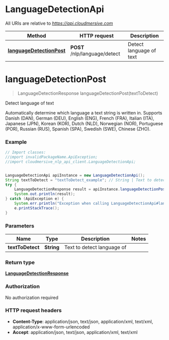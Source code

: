 # LanguageDetectionApi

All URIs are relative to *https://api.cloudmersive.com*

Method | HTTP request | Description
------------- | ------------- | -------------
[**languageDetectionPost**](LanguageDetectionApi.md#languageDetectionPost) | **POST** /nlp/language/detect | Detect language of text


<a name="languageDetectionPost"></a>
# **languageDetectionPost**
> LanguageDetectionResponse languageDetectionPost(textToDetect)

Detect language of text

Automatically determine which language a text string is written in.  Supports Danish (DAN), German (DEU), English (ENG), French (FRA), Italian (ITA), Japanese (JPN), Korean (KOR), Dutch (NLD), Norwegian (NOR), Portuguese (POR), Russian (RUS), Spanish (SPA), Swedish (SWE), Chinese (ZHO).

### Example
```java
// Import classes:
//import invalidPackageName.ApiException;
//import cloudmersive_nlp_api_client.LanguageDetectionApi;


LanguageDetectionApi apiInstance = new LanguageDetectionApi();
String textToDetect = "textToDetect_example"; // String | Text to detect language of
try {
    LanguageDetectionResponse result = apiInstance.languageDetectionPost(textToDetect);
    System.out.println(result);
} catch (ApiException e) {
    System.err.println("Exception when calling LanguageDetectionApi#languageDetectionPost");
    e.printStackTrace();
}
```

### Parameters

Name | Type | Description  | Notes
------------- | ------------- | ------------- | -------------
 **textToDetect** | **String**| Text to detect language of |

### Return type

[**LanguageDetectionResponse**](LanguageDetectionResponse.md)

### Authorization

No authorization required

### HTTP request headers

 - **Content-Type**: application/json, text/json, application/xml, text/xml, application/x-www-form-urlencoded
 - **Accept**: application/json, text/json, application/xml, text/xml

